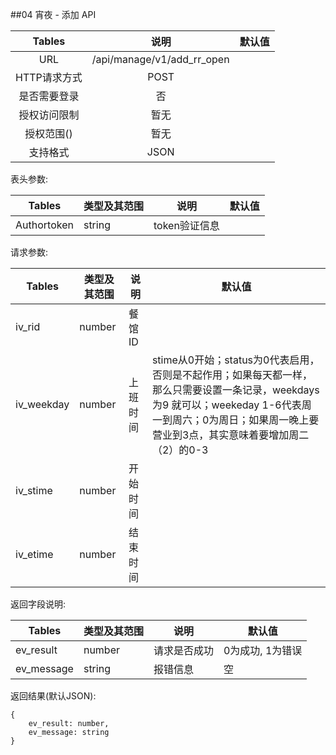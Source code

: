 ##04 宵夜 - 添加 API


|  Tables  |             说明             | 默认值  |
| :------: | :------------------------: | :--: |
|   URL    | /api/manage/v1/add_rr_open |      |
| HTTP请求方式 |            POST            |      |
|  是否需要登录  |             否              |      |
|  授权访问限制  |             暂无             |      |
|  授权范围()  |             暂无             |      |
|   支持格式   |            JSON            |      |


表头参数:

| Tables      | 类型及其范围 | 说明        | 默认值  |
| ----------- | ------ | --------- | ---- |
| Authortoken | string | token验证信息 |      |

请求参数:


| Tables     | 类型及其范围 | 说明   | 默认值                                      |
| ---------- | ------ | ---- | ---------------------------------------- |
| iv_rid     | number | 餐馆ID |                                          |
| iv_weekday | number | 上班时间 | stime从0开始；status为0代表启用，否则是不起作用；如果每天都一样，那么只需要设置一条记录，weekdays 为9 就可以；weekeday 1-6代表周一到周六；0为周日；如果周一晚上要营业到3点，其实意味着要增加周二（2）的0-3 |
| iv_stime   | number | 开始时间 |                                          |
| iv_etime   | number | 结束时间 |                                          |


返回字段说明:

| Tables     | 类型及其范围 | 说明     | 默认值        |
| ---------- | ------ | ------ | ---------- |
| ev_result  | number | 请求是否成功 | 0为成功, 1为错误 |
| ev_message | string | 报错信息   | 空          |

返回结果(默认JSON):
```
{
    ev_result: number,
    ev_message: string
}
```